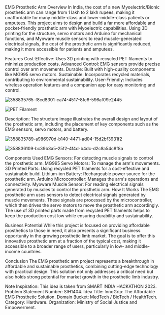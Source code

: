 EMG Prosthetic Arm
Overview
In India, the cost of a new Myoelectric/Bionic prosthetic arm can range from 1 lakh to 2 lakh rupees, making it unaffordable for many middle-class and lower-middle-class patients or amputees. This project aims to design and build a far more affordable and pocket-friendly prosthetic arm with Myoelectric capabilities. Using 3D printing for the structure, servo motors and Arduino for mechanical functions, and Myoware muscle sensors to read muscle-generated electrical signals, the cost of the prosthetic arm is significantly reduced, making it more accessible for patients and amputees.

Features
Cost-Effective: Uses 3D printing with recycled PET filaments to minimize production costs.
Advanced Control: EMG sensors provide precise control over arm movements.
Durable: Built with high-quality components like MG995 servo motors.
Sustainable: Incorporates recycled materials, contributing to environmental sustainability.
User-Friendly: Includes wireless operation features and a companion app for easy monitoring and control.


![358835765-f8cd8301-ca74-4517-8fc6-596af09e2445](https://github.com/user-attachments/assets/7e4a0d48-9e12-428a-9d21-b1279aba17cb)




![PET Filament](https://github.com/user-attachments/assets/3b5bf38a-102a-4dd4-8b67-cabc6cace447)

Description: The structure image illustrates the overall design and layout of the prosthetic arm, including the placement of key components such as the EMG sensors, servo motors, and battery.

![358835789-a986970d-b140-4471-ad04-15d2bf3931f2](https://github.com/user-attachments/assets/295ddf42-0bf0-4a25-af8f-11f87ff5e100)

![358836109-bc39b3a5-25f2-4f4d-b4dc-d2c8a54c8f8a](https://github.com/user-attachments/assets/9911ffb5-0869-4746-8245-8d209b3aa83b)



Components Used
EMG Sensors: For detecting muscle signals to control the prosthetic arm.
MG995 Servo Motors: To manage the arm's movements.
3D Printed Parts: Using recycled PET filaments for a cost-effective and sustainable build.
Lithium-ion Battery: Rechargeable power source for the prosthetic arm.
Arduino Microcontroller: Manages the arm's operations and connectivity.
Myoware Muscle Sensor: For reading electrical signals generated by muscles to control the prosthetic arm.
How It Works
The EMG prosthetic arm uses sensors to detect electrical signals generated by muscle movements. These signals are processed by the microcontroller, which then drives the servo motors to move the prosthetic arm accordingly. The use of 3D printed parts made from recycled PET filaments helps to keep the production cost low while ensuring durability and sustainability.

Business Potential
While this project is focused on providing affordable prosthetics to those in need, it also presents a significant business opportunity in the growing prosthetic limb market. The goal is to offer this innovative prosthetic arm at a fraction of the typical cost, making it accessible to a broader range of users, particularly in low- and middle-income countries.

Conclusion
The EMG prosthetic arm project represents a breakthrough in affordable and sustainable prosthetics, combining cutting-edge technology with practical design. This solution not only addresses a critical need but also holds strong potential for market growth in the prosthetic limb industry.

Note
Inspiration: This idea is taken from SMART INDIA HACKATHON 2023.
Problem Statement Number: SIH1404.
Idea Title: InnoGrip: The Affordable EMG Prosthetic Solution.
Domain Bucket: MedTech / BioTech / HealthTech.
Category: Hardware.
Organization: Ministry of Social Justice and Empowerment.
